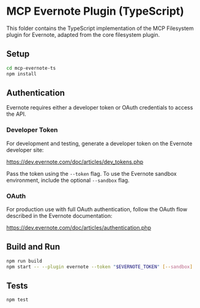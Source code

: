 # MCP Evernote Plugin (TypeScript)

This folder contains the TypeScript implementation of the MCP Filesystem plugin for Evernote, adapted from the core filesystem plugin.

## Setup

```bash
cd mcp-evernote-ts
npm install
```

## Authentication

Evernote requires either a developer token or OAuth credentials to access the API.

### Developer Token

For development and testing, generate a developer token on the Evernote developer site:

https://dev.evernote.com/doc/articles/dev_tokens.php

Pass the token using the `--token` flag. To use the Evernote sandbox environment, include the optional `--sandbox` flag.

### OAuth

For production use with full OAuth authentication, follow the OAuth flow described in the Evernote documentation:

https://dev.evernote.com/doc/articles/authentication.php

## Build and Run

```bash
npm run build
npm start -- --plugin evernote --token "$EVERNOTE_TOKEN" [--sandbox]
```

## Tests

```bash
npm test
```